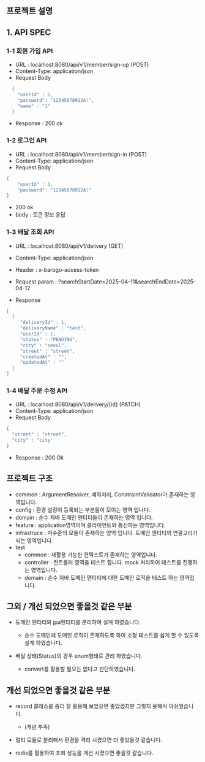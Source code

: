 ## 프로젝트 설명

## 1. API SPEC
### 1-1 회원 가입 API
+ URL : localhost:8080/api/v1/member/sign-up (POST)
+ Content-Type: application/json
+ Request Body
```java
  {
    "userId" : 1,
    "password": "12345678912A!",
    "name" : "1"
  }
```

+ Response : 200 ok

### 1-2 로그인 API
+ URL : localhost:8080/api/v1/member/sign-in (POST)
+ Content-Type: application/json
+ Request Body
```java
{
    "userId" : 1,
    "password": "12345678912A!"
}
```

+ 200 ok
+ body : 토큰 정보 응답
  

### 1-3 배달 조회 API
+ URL : localhost:8080/api/v1/delivery (GET)
+ Content-Type: application/json
+ Header : x-barogo-access-token
+ Request param : ?searchStartDate=2025-04-11&searchEndDate=2025-04-12

+ Response
```java
[
  {
     "deliveryId" : 1,
     "deliveryName" : "test",
     "userId" : 1,
     "status" : "PENDING",
     "city" : "seoul",
     "street" : "street",
     "createdAt" : "",
     "updatedAt" : ""
  }
]
```


### 1-4 배달 주문 수정 API   
+ URL : localhost:8080/api/v1/delivery/{id} (PATCH)
+ Content-Type: application/json
+ Request Body

```java
{
  "street" : "street",
  "city" : "city'
}
```

+ Response : 200 Ok

## 프로젝트 구조
+ common : ArgumentResolver, 예외처리, ConstraintValidator가 존재하는 영역입니다.
+ config : 환경 설정이 등록되는 부분들이 모이는 영역 입니다.
+ domain : 순수 자바 도메인 엔티티들이 존재하는 영역 입니다.
+ feature : application영역이며 클라이언트와 통신하는 영역입니다.
+ infrastruce : 저수준의 모듈이 존재하는 영역 입니다. 도메인 엔티티와 연결고리가 되는 영역입니다.
+ test
  - common : 재활용 가능한 컨텍스트가 존재하는 영역입니다.
  - controller : 컨트롤러 영역을 테스트 합니다. mock 처리하여 테스트를 진행하는 영역입니다.
  - domain : 순수 자바 도메인 엔티티에 대한 도메인 로직을 테스트 하는 영역입니다.

## 그외 / 개선 되었으면 좋을것 같은 부분
+ 도메인 엔티티와 jpa엔티티를 분리하여 설계 하였습니다.
  - 순수 도메인에 도메인 로직이 존재하도록 하여 소형 테스트를 쉽게 할 수 있도록 설계 하였습니다.

+ 배달 상태(Status)의 경우 enum형태로 관리 하였습니다.
  - convert를 활용할 필요는 없다고 판단하였습니다.

## 개선 되었으면 좋을것 같은 부분
+ record 클래스를 좀더 잘 활용해 보았으면 좋았겠지만 그렇지 못해서 아쉬웠습니다.
  - (개념 부족)

+ 멀티 모듈로 분리해서 환경을 격리 시켰으면 더 좋았을것 같습니다.

+ redis를 활용하여 조회 성능을 개선 시켰으면 좋을것 같습니다.

